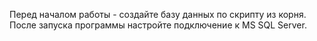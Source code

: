 Перед началом работы - создайте базу данных по скрипту из корня. После запуска программы настройте подключение к MS SQL Server.